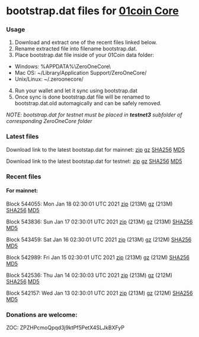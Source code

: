 # bootstrap.dat files for [01coin Core](https://01coin.io)

### Usage

1. Download and extract one of the recent files linked below.
2. Rename extracted file into filename bootstrap.dat.
3. Place bootstrap.dat file inside of your 01Coin data folder:
 - Windows: %APPDATA%\ZeroOneCore\
 - Mac OS: ~/Library/Application Support/ZeroOneCore/
 - Unix/Linux: ~/.zeroonecore/
4. Run your wallet and let it sync using bootstrap.dat
5. Once sync is done bootstrap.dat file will be renamed to bootstrap.dat.old automagically and can be safely removed.

_NOTE: bootstrap.dat for testnet must be placed in **testnet3** subfolder of corresponding ZeroOneCore folder_

### Latest files
Download link to the latest bootstap.dat for mainnet: [zip](https://files.01coin.io/mainnet/bootstrap.dat.zip) [gz](https://files.01coin.io/mainnet/bootstrap.dat.tar.gz) [SHA256](https://files.01coin.io/mainnet/sha256.txt) [MD5](https://files.01coin.io/mainnet/md5.txt)

Download link to the latest bootstap.dat for testnet: [zip](https://files.01coin.io/testnet/bootstrap.dat.zip) [gz](https://files.01coin.io/testnet/bootstrap.dat.tar.gz) [SHA256](https://files.01coin.io/testnet/sha256.txt) [MD5](https://files.01coin.io/testnet/md5.txt)

### Recent files

#### For mainnet:

Block 544055: Mon Jan 18 02:30:01 UTC 2021 [zip](https://files.01coin.io/mainnet/2021-01-18/bootstrap.dat.zip) (213M) [gz](https://files.01coin.io/mainnet/2021-01-18/bootstrap.dat.tar.gz) (213M) [SHA256](https://files.01coin.io/mainnet/2021-01-18/sha256.txt) [MD5](https://files.01coin.io/mainnet/2021-01-18/md5.txt)

Block 543836: Sun Jan 17 02:30:01 UTC 2021 [zip](https://files.01coin.io/mainnet/2021-01-17/bootstrap.dat.zip) (213M) [gz](https://files.01coin.io/mainnet/2021-01-17/bootstrap.dat.tar.gz) (213M) [SHA256](https://files.01coin.io/mainnet/2021-01-17/sha256.txt) [MD5](https://files.01coin.io/mainnet/2021-01-17/md5.txt)

Block 543459: Sat Jan 16 02:30:01 UTC 2021 [zip](https://files.01coin.io/mainnet/2021-01-16/bootstrap.dat.zip) (213M) [gz](https://files.01coin.io/mainnet/2021-01-16/bootstrap.dat.tar.gz) (212M) [SHA256](https://files.01coin.io/mainnet/2021-01-16/sha256.txt) [MD5](https://files.01coin.io/mainnet/2021-01-16/md5.txt)

Block 542989: Fri Jan 15 02:30:01 UTC 2021 [zip](https://files.01coin.io/mainnet/2021-01-15/bootstrap.dat.zip) (213M) [gz](https://files.01coin.io/mainnet/2021-01-15/bootstrap.dat.tar.gz) (212M) [SHA256](https://files.01coin.io/mainnet/2021-01-15/sha256.txt) [MD5](https://files.01coin.io/mainnet/2021-01-15/md5.txt)

Block 542536: Thu Jan 14 02:30:03 UTC 2021 [zip](https://files.01coin.io/mainnet/2021-01-14/bootstrap.dat.zip) (213M) [gz](https://files.01coin.io/mainnet/2021-01-14/bootstrap.dat.tar.gz) (212M) [SHA256](https://files.01coin.io/mainnet/2021-01-14/sha256.txt) [MD5](https://files.01coin.io/mainnet/2021-01-14/md5.txt)

Block 542157: Wed Jan 13 02:30:01 UTC 2021 [zip](https://files.01coin.io/mainnet/2021-01-13/bootstrap.dat.zip) (213M) [gz](https://files.01coin.io/mainnet/2021-01-13/bootstrap.dat.tar.gz) (212M) [SHA256](https://files.01coin.io/mainnet/2021-01-13/sha256.txt) [MD5](https://files.01coin.io/mainnet/2021-01-13/md5.txt)


### Donations are welcome:

ZOC: ZPZHPcmoQpqd3j9ktPf5PetX4SLJkBXFyP
